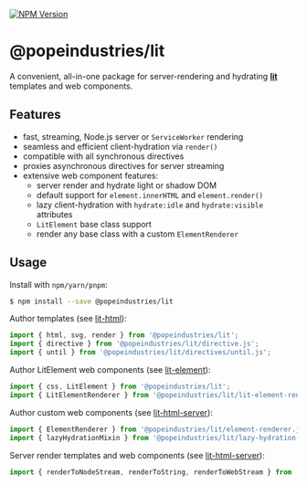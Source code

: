 [![NPM Version](https://img.shields.io/npm/v/@popeindustries/lit.svg?style=flat)](https://npmjs.org/package/@popeindustries/lit)

# @popeindustries/lit

A convenient, all-in-one package for server-rendering and hydrating [**lit**](https://lit.dev) templates and web components.

## Features

- fast, streaming, Node.js server or `ServiceWorker` rendering
- seamless and efficient client-hydration via `render()`
- compatible with all synchronous directives
- proxies asynchronous directives for server streaming
- extensive web component features:
  - server render and hydrate light or shadow DOM
  - default support for `element.innerHTML` and `element.render()`
  - lazy client-hydration with `hydrate:idle` and `hydrate:visible` attributes
  - `LitElement` base class support
  - render any base class with a custom `ElementRenderer`

## Usage

Install with `npm/yarn/pnpm`:

```bash
$ npm install --save @popeindustries/lit
```

Author templates (see [lit-html](https://github.com/popeindustries/lit/tree/main/packages/lit-html)):

```js
import { html, svg, render } from '@popeindustries/lit';
import { directive } from '@popeindustries/lit/directive.js';
import { until } from '@popeindustries/lit/directives/until.js';
```

Author LitElement web components (see [lit-element](https://github.com/popeindustries/lit/tree/main/packages/lit-element)):

```js
import { css, LitElement } from '@popeindustries/lit';
import { LitElementRenderer } from '@popeindustries/lit/lit-element-renderer.js';
```

Author custom web components (see [lit-html-server](https://github.com/popeindustries/lit/tree/main/packages/lit-html-server)):

```js
import { ElementRenderer } from '@popeindustries/lit/element-renderer.js';
import { lazyHydrationMixin } from '@popeindustries/lit/lazy-hydration-mixin.js';
```

Server render templates and web components (see [lit-html-server](https://github.com/popeindustries/lit/tree/main/packages/lit-html-server)):

```js
import { renderToNodeStream, renderToString, renderToWebStream } from '@popeindustries/lit/html-server.js';
```
